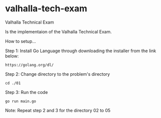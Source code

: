 # valhalla-tech-exam
Valhalla Technical Exam

Is the implementaion of the Valhalla Technical Exam.

How to setup...

Step 1: Install Go Language through downloading the installer from the link below:

    https://golang.org/dl/

Step 2: Change directory to the problem's directory

    cd ./01

Step 3: Run the code

    go run main.go
    
Note: Repeat step 2 and 3 for the directory 02 to 05
    
    
  
